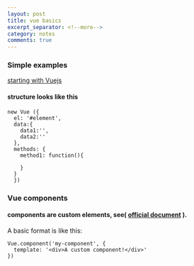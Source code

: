 ```yaml
---
layout: post
title: vue basics
excerpt_separator: <!--more-->
category: notes
comments: true
---
```

### Simple examples
[starting with Vuejs](http://codepen.io/hsolatges/post/starting-with-vuejs-2)

#### structure looks like this
```Vuejs
new Vue ({
  el: '#element',
  data:{
    data1:'',
    data2:''
  },
  methods: {
    method1: function(){

    }
  }
  })
```
### Vue components
#### components are custom elements, see( [official document](https://vuejs.org/v2/guide/components.html#Registration) ).

A basic format is like this:
``` Vuejs
Vue.component('my-component', {
  template: '<div>A custom component!</div>'
})
```
